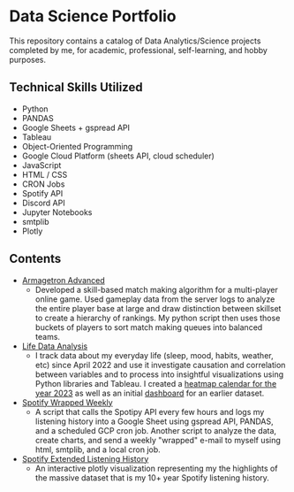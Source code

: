 # Data Science Portfolio

This repository contains a catalog of Data Analytics/Science projects completed by me, for academic, professional, self-learning, and hobby purposes.

## Technical Skills Utilized
- Python
- PANDAS
- Google Sheets + gspread API
- Tableau
- Object-Oriented Programming
- Google Cloud Platform (sheets API, cloud scheduler)
- JavaScript
- HTML / CSS
- CRON Jobs
- Spotify API
- Discord API
- Jupyter Notebooks
- smtplib
- Plotly

## Contents
- [Armagetron Advanced](https://github.com/andrew-g-edwards/data-science-portfolio/tree/main/armagetron-advanced)
  - Developed a skill-based match making algorithm for a multi-player online game. Used gameplay data from the server logs to analyze the entire player base at large and draw distinction between skillset to create a hierarchy of rankings. My python script then uses those buckets of players to sort match making queues into balanced teams. 
- [Life Data Analysis](https://github.com/andrew-g-edwards/data-science-portfolio/tree/main/life-data-analysis)
  - I track data about my everyday life (sleep, mood, habits, weather, etc) since April 2022 and use it investigate causation and correlation between variables and to process into insightful visualizations using Python libraries and Tableau. I created a [heatmap calendar for the year 2023](https://public.tableau.com/app/profile/andrew.g.edwards/viz/lifedata2023/MOOD) as well as an initial [dashboard](https://public.tableau.com/app/profile/andrew.g.edwards/viz/Life-Data/UPKEEP?publish=yes) for an earlier dataset.
- [Spotify Wrapped Weekly](https://github.com/andrew-g-edwards/data-science-portfolio/tree/main/spotify-wrapped-weekly)
  - A script that calls the Spotipy API every few hours and logs my listening history into a Google Sheet using gspread API, PANDAS, and a scheduled GCP cron job. Another script to analyze the data, create charts, and send a weekly "wrapped" e-mail to myself using html, smtplib, and a local cron job.
- [Spotify Extended Listening History](https://github.com/andrew-g-edwards/data-science-portfolio/tree/main/spotify-top10-history)
    - An interactive plotly visualization representing my the highlights of the massive dataset that is my 10+ year Spotify listening history.
